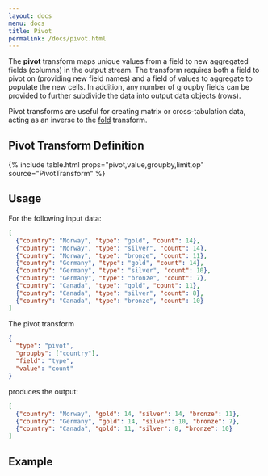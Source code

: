 ```yaml
---
layout: docs
menu: docs
title: Pivot
permalink: /docs/pivot.html
---
```


The **pivot** transform maps unique values from a field to new aggregated fields (columns) in the output stream. The transform requires both a field to pivot on (providing new field names) and a field of values to aggregate to populate the new cells. In addition, any number of groupby fields can be provided to further subdivide the data into output data objects (rows).

Pivot transforms are useful for creating matrix or cross-tabulation data, acting as an inverse to the [fold](./fold) transform.

## Pivot Transform Definition

{% include table.html props="pivot,value,groupby,limit,op" source="PivotTransform" %}

## Usage

For the following input data:

```json
[
  {"country": "Norway", "type": "gold", "count": 14},
  {"country": "Norway", "type": "silver", "count": 14},
  {"country": "Norway", "type": "bronze", "count": 11},
  {"country": "Germany", "type": "gold", "count": 14},
  {"country": "Germany", "type": "silver", "count": 10},
  {"country": "Germany", "type": "bronze", "count": 7},
  {"country": "Canada", "type": "gold", "count": 11},
  {"country": "Canada", "type": "silver", "count": 8},
  {"country": "Canada", "type": "bronze", "count": 10}
]
```

The pivot transform

```json
{
  "type": "pivot",
  "groupby": ["country"],
  "field": "type",
  "value": "count"
}
```

produces the output:

```json
[
  {"country": "Norway", "gold": 14, "silver": 14, "bronze": 11},
  {"country": "Germany", "gold": 14, "silver": 10, "bronze": 7},
  {"country": "Canada", "gold": 11, "silver": 8, "bronze": 10}
]
```

## Example

<div class="vl-example" data-name="bar_column_pivot"></div>
